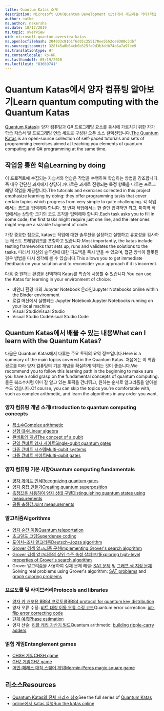 ```yaml
---
title: Quantum Katas 소개
description: Microsoft QDK(Quantum Development Kit)에서 제공하는 카타(학습 연습)에 대해 알아봅니다.
author: natke
ms.author: nakersha
ms.date: 10/17/2019
ms.topic: overview
uid: microsoft.quantum.overview.katas
ms.openlocfilehash: 204033c81b1f6d05c255170ee5662ce9388c3dbf
ms.sourcegitcommit: 328f45a0b64cb6b325fa9d3b3ddb74a6a7a97ee9
ms.translationtype: HT
ms.contentlocale: ko-KR
ms.lasthandoff: 05/19/2020
ms.locfileid: "83660741"
---
```

# <a name="learn-quantum-computing-with-the-quantum-katas"></a><span data-ttu-id="f7c28-103">Quantum Katas에서 양자 컴퓨팅 알아보기</span><span class="sxs-lookup"><span data-stu-id="f7c28-103">Learn quantum computing with the Quantum Katas</span></span>

<span data-ttu-id="f7c28-104">[Quantum Katas](https://github.com/Microsoft/QuantumKatas/)는 양자 컴퓨팅과 Q# 프로그래밍 요소를 동시에 가르치기 위한 자가 학습 자습서 및 프로그래밍 연습 세트로 구성된 오픈 소스 컬렉션입니다.</span><span class="sxs-lookup"><span data-stu-id="f7c28-104">[The Quantum Katas](https://github.com/Microsoft/QuantumKatas/) is an open-source collection of self-paced tutorials and sets of programming exercises aimed at teaching you elements of quantum computing and Q# programming at the same time.</span></span>

## <a name="learning-by-doing"></a><span data-ttu-id="f7c28-105">작업을 통한 학습</span><span class="sxs-lookup"><span data-stu-id="f7c28-105">Learning by doing</span></span>

<span data-ttu-id="f7c28-106">이 프로젝트에 수집되는 자습서와 연습은 작업을 수행하여 학습하는 방법을 강조합니다. 즉 매우 간단한 과제에서 상당히 까다로운 과제로 진행되는 특정 항목을 다루는 프로그래밍 작업을 제공합니다.</span><span class="sxs-lookup"><span data-stu-id="f7c28-106">The tutorials and exercises collected in this project emphasize learning by doing: they offer programming tasks that cover certain topics which progress from very simple to quite challenging.</span></span> <span data-ttu-id="f7c28-107">각 작업에서는 코드를 입력해야 합니다. 첫 번째 작업에서는 한 줄만 입력하면 되고, 마지막 작업에서는 상당한 크기의 코드 조각을 입력해야 합니다.</span><span class="sxs-lookup"><span data-stu-id="f7c28-107">Each task asks you to fill in some code; the first tasks might require just one line, and the later ones might require a sizable fragment of code.</span></span>

<span data-ttu-id="f7c28-108">가장 중요한 점으로, katas는 작업에 대한 솔루션을 설정하고 실행하고 유효성을 검사하는 테스트 프레임워크를 포함하고 있습니다.</span><span class="sxs-lookup"><span data-stu-id="f7c28-108">Most importantly, the katas include testing frameworks that sets up, runs and validates the solutions to the tasks.</span></span> <span data-ttu-id="f7c28-109">따라서 자신의 솔루션에 대한 피드백을 즉시 받을 수 있으며, 접근 방식이 잘못된 경우 방법을 다시 생각해 볼 수 있습니다.</span><span class="sxs-lookup"><span data-stu-id="f7c28-109">This allows you to get immediate feedback on your solution and to reconsider your approach if it is incorrect.</span></span>

<span data-ttu-id="f7c28-110">다음 중 원하는 환경을 선택하여 Katas를 학습에 사용할 수 있습니다.</span><span class="sxs-lookup"><span data-stu-id="f7c28-110">You can use the Katas for learning in your environment of choice:</span></span>

* <span data-ttu-id="f7c28-111">바인더 환경 내의 Jupyter Notebook 온라인</span><span class="sxs-lookup"><span data-stu-id="f7c28-111">Jupyter Notebooks online within the Binder environment</span></span>
* <span data-ttu-id="f7c28-112">로컬 머신에서 실행되는 Jupyter Notebook</span><span class="sxs-lookup"><span data-stu-id="f7c28-112">Jupyter Notebooks running on your local machine</span></span>
* <span data-ttu-id="f7c28-113">Visual Studio</span><span class="sxs-lookup"><span data-stu-id="f7c28-113">Visual Studio</span></span>
* <span data-ttu-id="f7c28-114">Visual Studio Code</span><span class="sxs-lookup"><span data-stu-id="f7c28-114">Visual Studio Code</span></span>

## <a name="what-can-i-learn-with-the-quantum-katas"></a><span data-ttu-id="f7c28-115">Quantum Katas에서 배울 수 있는 내용</span><span class="sxs-lookup"><span data-stu-id="f7c28-115">What can I learn with the Quantum Katas?</span></span>

<span data-ttu-id="f7c28-116">다음은 Quantum Katas에서 다루는 주요 토픽의 요약 정보입니다.</span><span class="sxs-lookup"><span data-stu-id="f7c28-116">Here is a summary of the main topics covered in the Quantum Katas.</span></span> <span data-ttu-id="f7c28-117">처음에는 이 학습 경로를 따라 양자 컴퓨팅의 기본 개념을 확실하게 익히는 것이 좋습니다.</span><span class="sxs-lookup"><span data-stu-id="f7c28-117">We recommend you to follow this learning path in the beginning to make sure you have a solid grasp on the fundamental concepts of quantum computing.</span></span> <span data-ttu-id="f7c28-118">물론 복소수처럼 이미 잘 알고 있는 토픽을 건너뛰고, 원하는 순서로 알고리즘을 알아볼 수도 있습니다.</span><span class="sxs-lookup"><span data-stu-id="f7c28-118">Of course, you can skip the topics you're comfortable with, such as complex arithmetic, and learn the algorithms in any order you want.</span></span>

### <a name="introduction-to-quantum-computing-concepts"></a><span data-ttu-id="f7c28-119">양자 컴퓨팅 개념 소개</span><span class="sxs-lookup"><span data-stu-id="f7c28-119">Introduction to quantum computing concepts</span></span>

* [<span data-ttu-id="f7c28-120">복소수</span><span class="sxs-lookup"><span data-stu-id="f7c28-120">Complex arithmetic</span></span>](https://github.com/microsoft/QuantumKatas/tree/master/tutorials/ComplexArithmetic)
* [<span data-ttu-id="f7c28-121">선형 대수</span><span class="sxs-lookup"><span data-stu-id="f7c28-121">Linear algebra</span></span>](https://github.com/microsoft/QuantumKatas/tree/master/tutorials/LinearAlgebra)
* [<span data-ttu-id="f7c28-122">큐비트의 개념</span><span class="sxs-lookup"><span data-stu-id="f7c28-122">The concept of a qubit</span></span>](https://github.com/microsoft/QuantumKatas/tree/master/tutorials/Qubit)
* [<span data-ttu-id="f7c28-123">단일 큐비트 양자 게이트</span><span class="sxs-lookup"><span data-stu-id="f7c28-123">Single-qubit quantum gates</span></span>](https://github.com/microsoft/QuantumKatas/tree/master/tutorials/SingleQubitGates)
* [<span data-ttu-id="f7c28-124">다중 큐비트 시스템</span><span class="sxs-lookup"><span data-stu-id="f7c28-124">Multi-qubit systems</span></span>](https://github.com/microsoft/QuantumKatas/tree/master/tutorials/MultiQubitSystems)
* [<span data-ttu-id="f7c28-125">다중 큐비트 게이트</span><span class="sxs-lookup"><span data-stu-id="f7c28-125">Multi-qubit gates</span></span>](https://github.com/microsoft/QuantumKatas/tree/master/tutorials/MultiQubitGates)

### <a name="quantum-computing-fundamentals"></a><span data-ttu-id="f7c28-126">양자 컴퓨팅 기본 사항</span><span class="sxs-lookup"><span data-stu-id="f7c28-126">Quantum computing fundamentals</span></span>

* [<span data-ttu-id="f7c28-127">양자 게이트 인식</span><span class="sxs-lookup"><span data-stu-id="f7c28-127">Recognizing quantum gates</span></span>](https://github.com/microsoft/QuantumKatas/tree/master/BasicGates)
* [<span data-ttu-id="f7c28-128">양자 중첩 만들기</span><span class="sxs-lookup"><span data-stu-id="f7c28-128">Creating quantum superposition</span></span>](https://github.com/microsoft/QuantumKatas/tree/master/Superposition)
* [<span data-ttu-id="f7c28-129">측정값을 사용하여 양자 상태 구별</span><span class="sxs-lookup"><span data-stu-id="f7c28-129">Distinguishing quantum states using measurements</span></span>](https://github.com/microsoft/QuantumKatas/tree/master/Measurements)
* [<span data-ttu-id="f7c28-130">공동 측정값</span><span class="sxs-lookup"><span data-stu-id="f7c28-130">Joint measurements</span></span>](https://github.com/microsoft/QuantumKatas/tree/master/JointMeasurements)

### <a name="algorithms"></a><span data-ttu-id="f7c28-131">알고리즘</span><span class="sxs-lookup"><span data-stu-id="f7c28-131">Algorithms</span></span>

* [<span data-ttu-id="f7c28-132">양자 순간 이동</span><span class="sxs-lookup"><span data-stu-id="f7c28-132">Quantum teleportation</span></span>](https://github.com/microsoft/QuantumKatas/tree/master/Teleportation)
* [<span data-ttu-id="f7c28-133">초고밀도 코딩</span><span class="sxs-lookup"><span data-stu-id="f7c28-133">Superdense coding</span></span>](https://github.com/microsoft/QuantumKatas/tree/master/SuperdenseCoding)
* [<span data-ttu-id="f7c28-134">도이치–조사 알고리즘</span><span class="sxs-lookup"><span data-stu-id="f7c28-134">Deutsch–Jozsa algorithm</span></span>](https://github.com/microsoft/QuantumKatas/tree/master/tutorials/ExploringDeutschJozsaAlgorithm)
* [<span data-ttu-id="f7c28-135">Grover 검색 알고리즘 구현</span><span class="sxs-lookup"><span data-stu-id="f7c28-135">Implementing Grover's search algorithm</span></span>](https://github.com/microsoft/QuantumKatas/tree/master/GroversAlgorithm)
* [<span data-ttu-id="f7c28-136">Grover 검색 알고리즘의 상위 수준 속성 살펴보기</span><span class="sxs-lookup"><span data-stu-id="f7c28-136">Exploring high-level properties of Grover's search algorithm</span></span>](https://github.com/microsoft/QuantumKatas/tree/master/tutorials/ExploringGroversAlgorithm)
* <span data-ttu-id="f7c28-137">Grover 알고리즘을 사용하여 실제 문제 해결: [SAT 문제](https://github.com/microsoft/QuantumKatas/tree/master/SolveSATWithGrover) 및 [그래프 색 지정 문제](https://github.com/microsoft/QuantumKatas/tree/master/GraphColoring)</span><span class="sxs-lookup"><span data-stu-id="f7c28-137">Solving real problems using Grover's algorithm: [SAT problems](https://github.com/microsoft/QuantumKatas/tree/master/SolveSATWithGrover) and [graph coloring problems](https://github.com/microsoft/QuantumKatas/tree/master/GraphColoring)</span></span>

### <a name="protocols-and-libraries"></a><span data-ttu-id="f7c28-138">프로토콜 및 라이브러리</span><span class="sxs-lookup"><span data-stu-id="f7c28-138">Protocols and libraries</span></span>

* [<span data-ttu-id="f7c28-139">양자 키 배포용 BB84 프로토콜</span><span class="sxs-lookup"><span data-stu-id="f7c28-139">BB84 protocol for quantum key distribution</span></span>](https://github.com/microsoft/QuantumKatas/tree/master/KeyDistribution_BB84)
* <span data-ttu-id="f7c28-140">양자 오류 수정: [비트 대칭 이동 오류 수정 코드](https://github.com/microsoft/QuantumKatas/tree/master/QEC_BitFlipCode)</span><span class="sxs-lookup"><span data-stu-id="f7c28-140">Quantum error correction: [bit-flip error correcting code](https://github.com/microsoft/QuantumKatas/tree/master/QEC_BitFlipCode)</span></span>
* [<span data-ttu-id="f7c28-141">단계 예측</span><span class="sxs-lookup"><span data-stu-id="f7c28-141">Phase estimation</span></span>](https://github.com/microsoft/QuantumKatas/blob/master/PhaseEstimation)
* <span data-ttu-id="f7c28-142">양자 산술: [리플 캐리 가산기 빌드](https://github.com/microsoft/QuantumKatas/blob/master/RippleCarryAdder)</span><span class="sxs-lookup"><span data-stu-id="f7c28-142">Quantum arithmetic: [building ripple-carry adders](https://github.com/microsoft/QuantumKatas/blob/master/RippleCarryAdder)</span></span>

### <a name="entanglement-games"></a><span data-ttu-id="f7c28-143">얽힘 게임</span><span class="sxs-lookup"><span data-stu-id="f7c28-143">Entanglement games</span></span>

* [<span data-ttu-id="f7c28-144">CHSH 게임</span><span class="sxs-lookup"><span data-stu-id="f7c28-144">CHSH game</span></span>](https://github.com/microsoft/QuantumKatas/tree/master/CHSHGame)
* [<span data-ttu-id="f7c28-145">GHZ 게임</span><span class="sxs-lookup"><span data-stu-id="f7c28-145">GHZ game</span></span>](https://github.com/microsoft/QuantumKatas/tree/master/GHZGame)
* [<span data-ttu-id="f7c28-146">머민-페레스 매직 스퀘어 게임</span><span class="sxs-lookup"><span data-stu-id="f7c28-146">Mermin-Peres magic square game</span></span>](https://github.com/microsoft/QuantumKatas/tree/master/MagicSquareGame)

## <a name="resources"></a><span data-ttu-id="f7c28-147">리소스</span><span class="sxs-lookup"><span data-stu-id="f7c28-147">Resources</span></span>

* <span data-ttu-id="f7c28-148">[Quantum Katas의 전체 시리즈 참조](https://github.com/microsoft/QuantumKatas)</span><span class="sxs-lookup"><span data-stu-id="f7c28-148">See the full series of [Quantum Katas](https://github.com/microsoft/QuantumKatas)</span></span>
* [<span data-ttu-id="f7c28-149">online에서 katas 실행</span><span class="sxs-lookup"><span data-stu-id="f7c28-149">Run the katas online</span></span>](https://aka.ms/try-quantum-katas)
